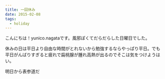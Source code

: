 ```yaml
---
title: 一回休み
date: 2015-02-08
tags:
  - holiday
---
```


こんにちは！yunico.nagataです。風邪ぽくてだらだらした日曜日でした。

休みの日は平日より自由な時間がとれないから勉強するならやっぱり平日。でも平日がんばりすぎると疲れで扁桃腺が腫れ高熱が出るのでそこは気をつけようはい。

明日から表参道だ




